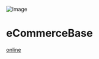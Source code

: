 ![Image](https://danilometzker.github.io/ecommercebase/src/content/img/logo.svg)
# eCommerceBase

[online](https://danilometzker.github.io/ecommercebase/src/)

